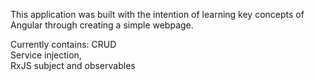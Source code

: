 This application was built with the intention of learning key concepts of Angular
through creating a simple webpage.

Currently contains:
CRUD   
Service injection,  
RxJS subject and observables  


